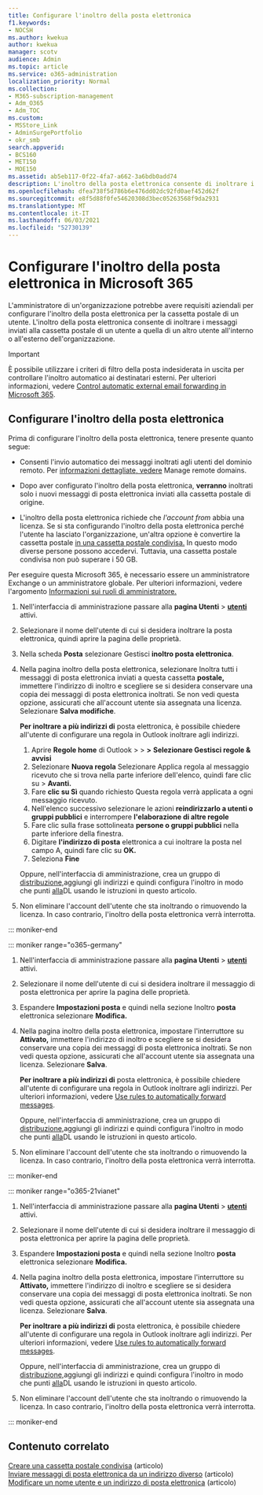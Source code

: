 ```yaml
---
title: Configurare l'inoltro della posta elettronica
f1.keywords:
- NOCSH
ms.author: kwekua
author: kwekua
manager: scotv
audience: Admin
ms.topic: article
ms.service: o365-administration
localization_priority: Normal
ms.collection:
- M365-subscription-management
- Adm_O365
- Adm_TOC
ms.custom:
- MSStore_Link
- AdminSurgePortfolio
- okr_smb
search.appverid:
- BCS160
- MET150
- MOE150
ms.assetid: ab5eb117-0f22-4fa7-a662-3a6bdb0add74
description: L'inoltro della posta elettronica consente di inoltrare i messaggi di posta elettronica inviati a una Microsoft 365 utente a un'altra cassetta postale all'interno o all'esterno dell'organizzazione.
ms.openlocfilehash: dfea738f5d786b6e476dd02dc92fd0aef452d62f
ms.sourcegitcommit: e8f5d88f0fe54620308d3bec05263568f9da2931
ms.translationtype: MT
ms.contentlocale: it-IT
ms.lasthandoff: 06/03/2021
ms.locfileid: "52730139"
---
```

# <a name="configure-email-forwarding-in-microsoft-365"></a>Configurare l'inoltro della posta elettronica in Microsoft 365

L'amministratore di un'organizzazione potrebbe avere requisiti aziendali per configurare l'inoltro della posta elettronica per la cassetta postale di un utente. L'inoltro della posta elettronica consente di inoltrare i messaggi inviati alla cassetta postale di un utente a quella di un altro utente all'interno o all'esterno dell'organizzazione.

> [!IMPORTANT]
> È possibile utilizzare i criteri di filtro della posta indesiderata in uscita per controllare l'inoltro automatico ai destinatari esterni. Per ulteriori informazioni, vedere [Control automatic external email forwarding in Microsoft 365](/microsoft-365/security/office-365-security/external-email-forwarding?view=o365-worldwide&preserve-view=true#how-the-outbound-spam-filter-policy-settings-work-with-other-automatic-email-forwarding-controls).

## <a name="configure-email-forwarding"></a>Configurare l'inoltro della posta elettronica

Prima di configurare l'inoltro della posta elettronica, tenere presente quanto segue:

- Consenti l'invio automatico dei messaggi inoltrati agli utenti del dominio remoto. Per [informazioni dettagliate, vedere](/exchange/mail-flow-best-practices/remote-domains/manage-remote-domains) Manage remote domains.

- Dopo aver configurato l'inoltro della posta elettronica, **verranno** inoltrati solo i nuovi messaggi di posta elettronica inviati alla cassetta postale di origine. 

- L'inoltro della posta elettronica richiede che  *l'account from*  abbia una licenza. Se si sta configurando l'inoltro della posta elettronica perché l'utente ha lasciato l'organizzazione, un'altra opzione è convertire la cassetta postale [in una cassetta postale condivisa.](convert-user-mailbox-to-shared-mailbox.md) In questo modo diverse persone possono accedervi. Tuttavia, una cassetta postale condivisa non può superare i 50 GB.

Per eseguire questa Microsoft 365, è necessario essere un amministratore Exchange o un amministratore globale. Per ulteriori informazioni, vedere l'argomento [Informazioni sui ruoli di amministratore.](../add-users/about-admin-roles.md)

1. Nell'interfaccia di amministrazione passare alla **pagina Utenti** \> **[utenti](https://go.microsoft.com/fwlink/p/?linkid=834822)** attivi.

2. Selezionare il nome dell'utente di cui si desidera inoltrare la posta elettronica, quindi aprire la pagina delle proprietà.

3. Nella scheda **Posta** selezionare Gestisci **inoltro posta elettronica**.

4. Nella pagina inoltro della posta elettronica, selezionare Inoltra tutti i messaggi di posta elettronica inviati a questa cassetta **postale,** immettere l'indirizzo di inoltro e scegliere se si desidera conservare una copia dei messaggi di posta elettronica inoltrati. Se non vedi questa opzione, assicurati che all'account utente sia assegnata una licenza. Selezionare **Salva modifiche**.

    **Per inoltrare a più indirizzi di** posta elettronica, è possibile chiedere all'utente di configurare una regola in Outlook inoltrare agli indirizzi. 
    
    1.  Aprire **Regole home** di Outlook  >    >   **>** **Selezionare Gestisci regole & avvisi**
    1. Selezionare **Nuova regola** Selezionare Applica regola al messaggio ricevuto che si trova nella parte inferiore dell'elenco, quindi fare clic su  >   **Avanti.**
    1. Fare **clic su Sì** quando richiesto Questa regola verrà applicata a ogni messaggio ricevuto. 
    1. Nell'elenco successivo selezionare le azioni **reindirizzarlo a utenti o gruppi pubblici** e interrompere **l'elaborazione di altre regole**
    1. Fare clic sulla frase sottolineata **persone o gruppi pubblici** nella parte inferiore della finestra.
    1. Digitare **l'indirizzo di posta** elettronica a cui inoltrare la posta nel campo A, quindi fare clic su **OK.**
    1. Seleziona **Fine**
    

     Oppure, nell'interfaccia di amministrazione, crea un gruppo di [distribuzione,](add-user-or-contact-to-distribution-list.md)aggiungi gli indirizzi e quindi configura l'inoltro in modo che punti [alla](../setup/create-distribution-lists.md)DL usando le istruzioni in questo articolo.

5. Non eliminare l'account dell'utente che sta inoltrando o rimuovendo la licenza.  In caso contrario, l'inoltro della posta elettronica verrà interrotta.

::: moniker-end

::: moniker range="o365-germany"

1. Nell'interfaccia di amministrazione passare alla **pagina Utenti** \> **[utenti](https://go.microsoft.com/fwlink/p/?linkid=847686)** attivi.

2. Selezionare il nome dell'utente di cui si desidera inoltrare il messaggio di posta elettronica per aprire la pagina delle proprietà.

3. Espandere **Impostazioni posta** e quindi nella sezione Inoltro **posta** elettronica selezionare **Modifica.**

4. Nella pagina inoltro della posta elettronica, impostare l'interruttore su **Attivato,** immettere l'indirizzo di inoltro e scegliere se si desidera conservare una copia dei messaggi di posta elettronica inoltrati. Se non vedi questa opzione, assicurati che all'account utente sia assegnata una licenza. Selezionare **Salva**.

   **Per inoltrare a più indirizzi di** posta elettronica, è possibile chiedere all'utente di configurare una regola in Outlook inoltrare agli indirizzi. Per ulteriori informazioni, vedere [Use rules to automatically forward messages](https://support.microsoft.com/office/45aa9664-4911-4f96-9663-ece42816d746).

   Oppure, nell'interfaccia di amministrazione, crea un gruppo di [distribuzione,](add-user-or-contact-to-distribution-list.md)aggiungi gli indirizzi e quindi configura l'inoltro in modo che punti [alla](../setup/create-distribution-lists.md)DL usando le istruzioni in questo articolo.

5. Non eliminare l'account dell'utente che sta inoltrando o rimuovendo la licenza.  In caso contrario, l'inoltro della posta elettronica verrà interrotta.

::: moniker-end

::: moniker range="o365-21vianet"

1. Nell'interfaccia di amministrazione passare alla **pagina Utenti** \> **[utenti](https://go.microsoft.com/fwlink/p/?linkid=850628)** attivi.

2. Selezionare il nome dell'utente di cui si desidera inoltrare il messaggio di posta elettronica per aprire la pagina delle proprietà.

3. Espandere **Impostazioni posta** e quindi nella sezione Inoltro **posta** elettronica selezionare **Modifica.**

4. Nella pagina inoltro della posta elettronica, impostare l'interruttore su **Attivato,** immettere l'indirizzo di inoltro e scegliere se si desidera conservare una copia dei messaggi di posta elettronica inoltrati. Se non vedi questa opzione, assicurati che all'account utente sia assegnata una licenza. Selezionare **Salva**.

   **Per inoltrare a più indirizzi di** posta elettronica, è possibile chiedere all'utente di configurare una regola in Outlook inoltrare agli indirizzi. Per ulteriori informazioni, vedere [Use rules to automatically forward messages](https://support.microsoft.com/office/45aa9664-4911-4f96-9663-ece42816d746).

   Oppure, nell'interfaccia di amministrazione, crea un gruppo di [distribuzione,](add-user-or-contact-to-distribution-list.md)aggiungi gli indirizzi e quindi configura l'inoltro in modo che punti [alla](../setup/create-distribution-lists.md)DL usando le istruzioni in questo articolo.

5. Non eliminare l'account dell'utente che sta inoltrando o rimuovendo la licenza. In caso contrario, l'inoltro della posta elettronica verrà interrotta.

::: moniker-end

## <a name="related-content"></a>Contenuto correlato 

[Creare una cassetta postale condivisa](../email/create-a-shared-mailbox.md) (articolo)\
[Inviare messaggi di posta elettronica da un indirizzo diverso](https://support.microsoft.com/office/ccba89cb-141c-4a36-8c56-6d16a8556d2e) (articolo)\
[Modificare un nome utente e un indirizzo di posta elettronica](../add-users/change-a-user-name-and-email-address.md) (articolo)
